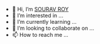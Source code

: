 - 👋 Hi, I’m [SOURAV ROY](https://github.com/souravtechnonext)
- 👀 I’m interested in ...
- 🌱 I’m currently learning ...
- 💞️ I’m looking to collaborate on ...
- 📫 How to reach me ...

<!---
souravtechnonext/souravtechnonext is a ✨ special ✨ repository because its `README.md` (this file) appears on your GitHub profile.
You can click the Preview link to take a look at your changes.
--->

